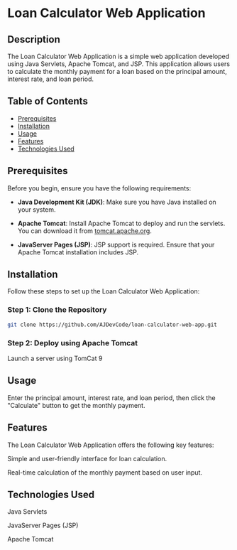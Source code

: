 # Loan Calculator Web Application


## Description
The Loan Calculator Web Application is a simple web application developed using Java Servlets, Apache Tomcat, and JSP. This application allows users to calculate the monthly payment for a loan based on the principal amount, interest rate, and loan period.

## Table of Contents
- [Prerequisites](#prerequisites)
- [Installation](#installation)
- [Usage](#usage)
- [Features](#features)
- [Technologies Used](#technologies-used)


## Prerequisites
Before you begin, ensure you have the following requirements:

- **Java Development Kit (JDK)**: Make sure you have Java installed on your system.

- **Apache Tomcat**: Install Apache Tomcat to deploy and run the servlets. You can download it from [tomcat.apache.org](http://tomcat.apache.org/).

- **JavaServer Pages (JSP)**: JSP support is required. Ensure that your Apache Tomcat installation includes JSP.

## Installation
Follow these steps to set up the Loan Calculator Web Application:

### Step 1: Clone the Repository
```bash
git clone https://github.com/AJDevCode/loan-calculator-web-app.git
```
### Step 2: Deploy using Apache Tomcat
Launch a server using TomCat 9

## Usage
Enter the principal amount, interest rate, and loan period, then click the "Calculate" button to get the monthly payment.

## Features
The Loan Calculator Web Application offers the following key features:

Simple and user-friendly interface for loan calculation.

Real-time calculation of the monthly payment based on user input.

## Technologies Used

Java Servlets

JavaServer Pages (JSP)

Apache Tomcat
